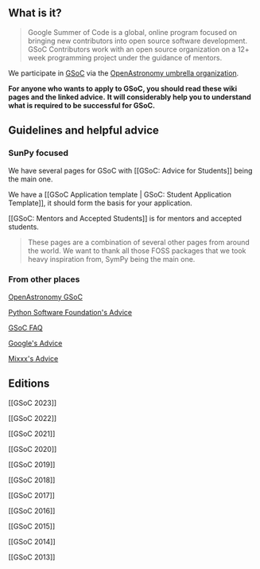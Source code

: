 ## What is it?

> Google Summer of Code is a global, online program focused on bringing new contributors into open source software development.
> GSoC Contributors work with an open source organization on a 12+ week programming project under the guidance of mentors.

We participate in [GSoC](https://summerofcode.withgoogle.com/) via the [OpenAstronomy umbrella organization](https://openastronomy.org/gsoc/).

**For anyone who wants to apply to GSoC, you should read these wiki pages and the linked advice.**
**It will considerably help you to understand what is required to be successful for GSoC.**

## Guidelines and helpful advice

### SunPy focused

We have several pages for GSoC with [[GSoC: Advice for Students]] being the main one.

We have a [[GSoC Application template | GSoC: Student Application Template]], it should form the basis for your application.

[[GSoC: Mentors and Accepted Students]] is for mentors and accepted students.

> These pages are a combination of several other pages from around the world.
> We want to thank all those FOSS packages that we took heavy inspiration from, SymPy being the main one.

### From other places

[OpenAstronomy GSoC](https://openastronomy.org/gsoc/background.html)

[Python Software Foundation's Advice](https://wiki.python.org/moin/SummerOfCode/FrequentlyAskedQuestions)

[GSoC FAQ](https://developers.google.com/open-source/gsoc/faq)

[Google's Advice](https://google.github.io/gsocguides/student/)

[Mixxx's Advice](https://github.com/mixxxdj/mixxx/wiki/gsocadvice#application_evaluation_criteria)

## Editions

[[GSoC 2023]]

[[GSoC 2022]]

[[GSoC 2021]]

[[GSoC 2020]]

[[GSoC 2019]]

[[GSoC 2018]]

[[GSoC 2017]]

[[GSoC 2016]]

[[GSoC 2015]]

[[GSoC 2014]]

[[GSoC 2013]]

